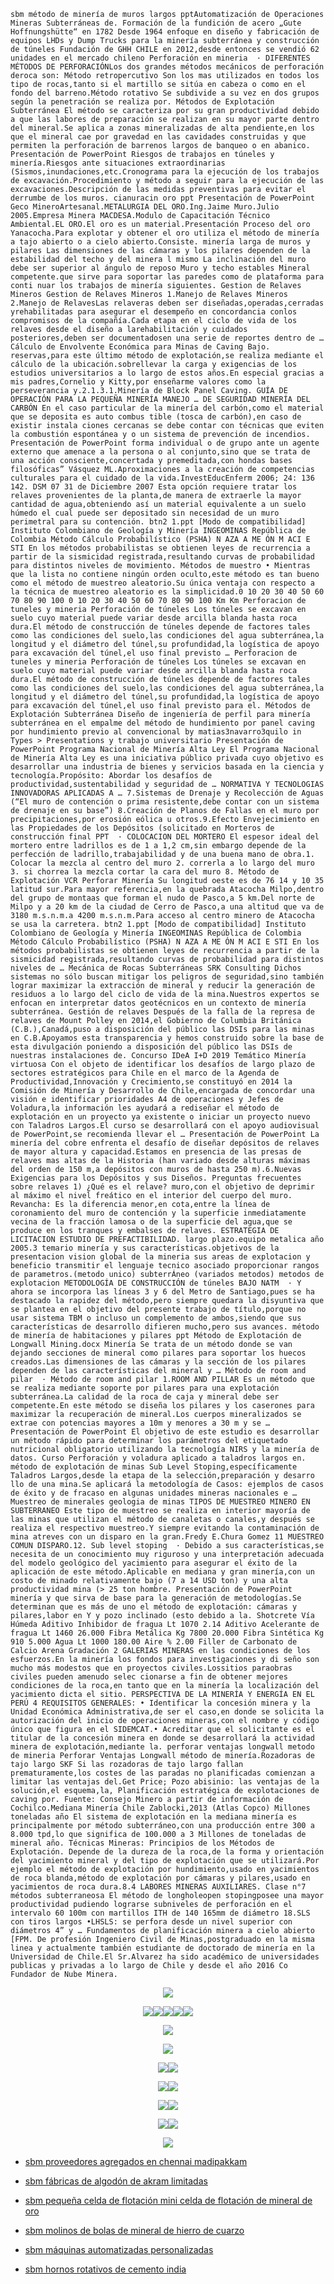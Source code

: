 
```
sbm método de minería de muros largos pptAutomatización de Operaciones Mineras Subterráneas de. Formación de la fundición de acero „Gute Hoffnungshütte“ en 1782 Desde 1964 enfoque en diseño y fabricación de equipos LHDs y Dump Trucks para la minería subterránea y construcción de túneles Fundación de GHH CHILE en 2012,desde entonces se vendió 62 unidades en el mercado chileno Perforación en mineria  · DIFERENTES MÉTODOS DE PERFORACIÓNLos dos grandes métodos mecánicos de perforación deroca son: Método retropercutivo Son los mas utilizados en todos los tipo de rocas,tanto si el martillo se sitúa en cabeza o como en el fondo del barreno.Método rotativo Se subdivide a su vez en dos grupos según la penetración se realiza por. Métodos de Explotación Subterránea El método se caracteriza por su gran productividad debido a que las labores de preparación se realizan en su mayor parte dentro del mineral.Se aplica a zonas mineralizadas de alta pendiente,en los que el mineral cae por gravedad en las cavidades construidas y que permiten la perforación de barrenos largos de banqueo o en abanico. Presentación de PowerPoint Riesgos de trabajos en túneles y minería.Riesgos ante situaciones extraordinarias (Sismos,inundaciones,etc.Cronograma para la ejecución de los trabajos de excavación.Procedimiento y método a seguir para la ejecución de las excavaciones.Descripción de las medidas preventivas para evitar el derrumbe de los muros. cianuracin oro ppt Presentación de PowerPoint Geco MineroArtesanal.METALURGIA DEL ORO.Ing.Jaime Muro.Julio 2005.Empresa Minera MACDESA.Modulo de Capacitación Técnico Ambiental.EL ORO.El oro es un material.Presentación Proceso del oro Yanacocha.Para explotar y obtener el oro utiliza el método de minería a tajo abierto o a cielo abierto.Consiste. minería larga de muros y pilares Las dimensiones de las cámaras y los pilares dependen de la estabilidad del techo y del minera l mismo La inclinación del muro debe ser superior al ángulo de reposo Muro y techo estables Mineral competente.que sirve para soportar las paredes como de plataforma para conti nuar los trabajos de minería siguientes. Gestion de Relaves Mineros Gestion de Relaves Mineros 1.Manejo de Relaves Mineros 2.Manejo de RelavesLas relaveras deben ser diseñadas,operadas,cerradas yrehabilitadas para asegurar el desempeño en concordancia conlos compromisos de la compañía.Cada etapa en el ciclo de vida de los relaves desde el diseño a larehabilitación y cuidados posteriores,deben ser documentadosen una serie de reportes dentro de … Cálculo de Envolvente Económica para Minas de Caving Bajo. reservas,para este último método de explotación,se realiza mediante el cálculo de la ubicación.sobrellevar la carga y exigencias de los estudios universitarios a lo largo de estos años.En especial gracias a mis padres,Cornelio y Kitty,por enseñarme valores como la perseverancia y.2.1.3.1.Minería de Block Panel Caving. GUÍA DE OPERACIÓN PARA LA PEQUEÑA MINERÍA MANEJO … DE SEGURIDAD MINERÍA DEL CARBÓN En el caso particular de la minería del carbón,como el material que se deposita es auto combus tible (tosca de carbón),en caso de existir instala ciones cercanas se debe contar con técnicas que eviten la combustión espontánea y o un sistema de prevención de incendios. Presentación de PowerPoint forma individual o de grupo ante un agente externo que amenace a la persona o al conjunto,sino que se trata de una acción consciente,concertada y premeditada,con hondas bases filosóficas” Vásquez ML.Aproximaciones a la creación de competencias culturales para el cuidado de la vida.InvestEducEnferm 2006; 24: 136 142. DSM 07 31 de Diciembre 2007 Esta opción requiere tratar los relaves provenientes de la planta,de manera de extraerle la mayor cantidad de agua,obteniendo así un material equivalente a un suelo húmedo el cual puede ser depositado sin necesidad de un muro perimetral para su contención. btn2 1.ppt [Modo de compatibilidad] Instituto Colombiano de Geología y Minería INGEOMINAS República de Colombia Método Cálculo Probabilístico (PSHA) N AZA A ME ÓN M ACI E STI En los métodos probabilistas se obtienen leyes de recurrencia a partir de la sismicidad registrada,resultando curvas de probabilidad para distintos niveles de movimiento. Métodos de muestro • Mientras que la lista no contiene ningún orden oculto,este método es tan bueno como el método de muestreo aleatorio.Su única ventaja con respecto a la técnica de muestreo aleatorio es la simplicidad.0 10 20 30 40 50 60 70 80 90 100 0 10 20 30 40 50 60 70 80 90 100 Km Km Perforacion de tuneles y mineria Perforación de túneles Los túneles se excavan en suelo cuyo material puede variar desde arcilla blanda hasta roca dura.El método de construcción de túneles depende de factores tales como las condiciones del suelo,las condiciones del agua subterránea,la longitud y el diámetro del túnel,su profundidad,la logística de apoyo para excavación del túnel,el uso final previsto … Perforacion de tuneles y mineria Perforación de túneles Los túneles se excavan en suelo cuyo material puede variar desde arcilla blanda hasta roca dura.El método de construcción de túneles depende de factores tales como las condiciones del suelo,las condiciones del agua subterránea,la longitud y el diámetro del túnel,su profundidad,la logística de apoyo para excavación del túnel,el uso final previsto para el. Métodos de Explotación Subterránea Diseño de ingeniería de perfil para minería subterránea en el empalme del método de hundimiento por panel caving por hundimiento previo al convencional by matias3navarro3quilo in Types > Presentations y trabajo universitario Presentación de PowerPoint Programa Nacional de Minería Alta Ley El Programa Nacional de Minería Alta Ley es una iniciativa público privada cuyo objetivo es desarrollar una industria de bienes y servicios basada en la ciencia y tecnología.Propósito: Abordar los desafíos de productividad,sustentabilidad y seguridad de … NORMATIVA Y TECNOLOGIAS INNOVADORAS APLICADAS A … 7.Sistemas de Drenaje y Recolección de Aguas (“El muro de contención o prima resistente,debe contar con un sistema de drenaje en su base”) 8.Creación de Planos de Fallas en el muro por precipitaciones,por erosión eólica u otros.9.Efecto Envejecimiento en las Propiedades de los Depósitos (solicitado en Morteros de construcción final PPT  · COLOCACION DEL MORTERO El espesor ideal del mortero entre ladrillos es de 1 a 1,2 cm,sin embargo depende de la perfección de ladrillo,trabajabilidad y de una buena mano de obra.1. Colocar la mezcla al centro del muro 2. correrla a lo largo del muro 3. si chorrea la mezcla cortar la cara del muro 8. Método de Explotación VCR Perforar Minería Su longitud oeste es de 76 14 y 10 35 latitud sur.Para mayor referencia,en la quebrada Atacocha Milpo,dentro del grupo de montaas que forman el nudo de Pasco,a 5 km.Del norte de Milpo y a 20 km de la ciudad de Cerro de Pasco,a una altitud que va de 3180 m.s.n.m.a 4200 m.s.n.m.Para acceso al centro minero de Atacocha se usa la carretera. btn2 1.ppt [Modo de compatibilidad] Instituto Colombiano de Geología y Minería INGEOMINAS República de Colombia Método Cálculo Probabilístico (PSHA) N AZA A ME ÓN M ACI E STI En los métodos probabilistas se obtienen leyes de recurrencia a partir de la sismicidad registrada,resultando curvas de probabilidad para distintos niveles de … Mecánica de Rocas Subterráneas SRK Consulting Dichos sistemas no sólo buscan mitigar los peligros de seguridad,sino también lograr maximizar la extracción de mineral y reducir la generación de residuos a lo largo del ciclo de vida de la mina.Nuestros expertos se enfocan en interpretar datos geotécnicos en un contexto de minería subterránea. Gestión de relaves Después de la falla de la represa de relaves de Mount Polley en 2014,el Gobierno de Columbia Británica (C.B.),Canadá,puso a disposición del público las DSIs para las minas en C.B.Apoyamos esta transparencia y hemos construido sobre la base de esta divulgación poniendo a disposición del público las DSIs de nuestras instalaciones de. Concurso IDeA I+D 2019 Temático Minería virtuosa Con el objeto de identificar los desafíos de largo plazo de sectores estratégicos para Chile en el marco de la Agenda de Productividad,Innovación y Crecimiento,se constituyó en 2014 la Comisión de Minería y Desarrollo de Chile,encargada de concordar una visión e identificar prioridades A4 de operaciones y Jefes de Voladura,la información les ayudará a rediseñar el método de explotación en un proyecto ya existente o iniciar un proyecto nuevo con Taladros Largos.El curso se desarrollará con el apoyo audiovisual de PowerPoint,se recomienda llevar el … Presentación de PowerPoint La minería del cobre enfrenta el desafío de diseñar depósitos de relaves de mayor altura y capacidad.Estamos en presencia de las presas de relaves mas altas de la Historia (han variado desde alturas máximas del orden de 150 m,a depósitos con muros de hasta 250 m).6.Nuevas Exigencias para los Depósitos y sus Diseños. Preguntas frecuentes sobre relaves 1) ¿Qué es el relave? muro,con el objetivo de deprimir al máximo el nivel freático en el interior del cuerpo del muro. Revancha: Es la diferencia menor,en cota,entre la línea de coronamiento del muro de contención y la superficie inmediatamente vecina de la fracción lamosa o de la superficie del agua,que se produce en los tranques y embalses de relaves. ESTRATEGIA DE LICITACION ESTUDIO DE PREFACTIBILIDAD. largo plazo.equipo metalica año 2005.3 temario minería y sus características.objetivos de la presentacion vision global de la mineria sus areas de explotacion y beneficio transmitir el lenguaje tecnico asociado proporcionar rangos de parametros.(metodo unico) subterrÁneo (variados metodos) metodos de explotacion METODOLOGÍA DE CONSTRUCCIÓN de túneles BAJO NATM  · Y ahora se incorpora las líneas 3 y 6 del Metro de Santiago,pues se ha destacado la rapidez del método,pero siempre quedara la disyuntiva que se plantea en el objetivo del presente trabajo de título,porque no usar sistema TBM o incluso un complemento de ambos,siendo que sus características de desarrollo difieren mucho,pero sus avances. método de minería de habitaciones y pilares ppt Método de Explotación de Longwall Mining.docx Minería Se trata de un método donde se van dejando secciones de mineral como pilares para soportar los huecos creados.Las dimensiones de las cámaras y la sección de los pilares dependen de las características del mineral y … Método de room and pilar  · Método de room and pilar 1.ROOM AND PILLAR Es un método que se realiza mediante soporte por pilares para una explotación subterránea.La calidad de la roca de caja y mineral debe ser competente.En este método se diseña los pilares y los caserones para maximizar la recuperación de mineral.Los cuerpos mineralizados se extrae con potencias mayores a 10m y menores a 30 m y se … Presentación de PowerPoint El objetivo de este estudio es desarrollar un método rápido para determinar los parámetros del etiquetado nutricional obligatorio utilizando la tecnología NIRS y la minería de datos. Curso Perforación y voladura aplicado a taladros largos en. método de explotación de minas Sub Level Stoping,específicamente Taladros Largos,desde la etapa de la selección,preparación y desarro llo de una mina.Se aplicará la metodología de Casos: ejemplos de casos de éxito y de fracaso en algunas unidades mineras nacionales e … Muestreo de minerales geologia de minas TIPOS DE MUESTREO MINERO EN SUBTERRANEO Este tipo de muestreo se realiza en interior mayoría de las minas que utilizan el método de canaletas o canales,y después se realiza el respectivo muestreo.Y siempre evitando la contaminación de mina atreves con un disparo en la gran.Fredy E.Chura Gomez 11 MUESTREO COMUN DISPARO.12. Sub level stoping  · Debido a sus características,se necesita de un conocimiento muy riguroso y una interpretación adecuada del modelo geológico del yacimiento para asegurar el éxito de la aplicación de este método.Aplicable en mediana y gran minería,con un costo de minado relativamente bajo (7 a 14 USD ton) y una alta productividad mina (> 25 ton hombre. Presentación de PowerPoint minería y que sirva de base para la generación de metodologías.Se determinan que es más de uno el método de explotación: cámaras y pilares,labor en Y y pozo inclinado (esto debido a la. Shotcrete Vía Húmeda Aditivo Inhibidor de fragua Lt 1070 2.14 Aditivo Acelerante de fragua Lt 1460 26.000 Fibra Metálica Kg 7800 20.000 Fibra Sintética Kg 910 5.000 Agua Lt 1000 180.00 Aire % 2.00 Filler de Carbonato de Calcio Arena Gradación 2 GALERIAS MINERAS en las condiciones de los esfuerzos.En la minería los fondos para investigaciones y di seño son mucho más modestos que en proyectos civiles.Lossitios paraobras civiles pueden amenudo selec cionarse a fin de obtener mejores condiciones de la roca,en tanto que en la minería la localización del yacimiento dicta el sitio. PERSPECTIVA DE LA MINERÍA Y ENERGÍA EN EL PERÚ 4 REQUISITOS GENERALES: • Identificar la concesión minera y la Unidad Económica Administrativa,de ser el caso,en donde se solicita la autorización del inicio de operaciones mineras,con el nombre y código único que figura en el SIDEMCAT.• Acreditar que el solicitante es el titular de la concesión minera en donde se desarrollará la actividad minera de explotación,mediante la. perforar ventajas longwall metodo de mineria Perforar Ventajas Longwall método de minería.Rozadoras de tajo largo SKF Si las rozadoras de tajo largo fallan prematuramente,los costes de las paradas no planificadas comienzan a limitar las ventajas del.Get Price; Pozo abisinio: las ventajas de la solución,el esquema,la, Planificación estratégica de explotaciones de caving por. Fuente: Consejo Minero a partir de información de Cochilco.Mediana Minería Chile Zablocki,2013 (Atlas Copco) Millones toneladas año El sistema de explotación en la mediana minería es principalmente por método subterráneo,con una producción entre 300 a 8.000 tpd,lo que significa de 100.000 a 3 Millones de toneladas de mineral año. Técnicas Mineras: Principios de los Métodos de Explotación. Depende de la dureza de la roca,de la forma y orientación del yacimiento mineral y del tipo de explotación que se utilizará.Por ejemplo el método de explotación por hundimiento,usado en yacimientos de roca blanda,método de explotación por cámaras y pilares,usado en yacimientos de roca dura.8.4 LABORES MINERAS AUXILIARES. Clase n°7 métodos subterraneosa El método de longholeopen stopingposee una mayor productividad pudiendo lograrse subniveles de perforación en el intervalo 60 100m con martillos ITH de 140 165mm de diámetro 18.SLS con tiros largos •LHSLS: se perfora desde un nivel superior con diámetros 4” y … Fundamentos de planificación minera a cielo abierto [FPM. De profesión Ingeniero Civil de Minas,postgraduado en la misma linea y actualmente también estudiante de doctorado de minería en la Universidad de Chile.El Sr.Alvarez ha sido académico de universidades publicas y privadas a lo largo de Chile y desde el año 2016 Co Fundador de Nube Minera. 
```

<div align="center">

<a href="https://es-crusher.shibang-china.com/github&k=sbm+m%C3%A9todo+de+miner%C3%ADa+de+muros+largos+ppt"><img src="https://static.shibang-china.com/es/crusher/logo.jpg"></a>

<a href="https://es-crusher.shibang-china.com/github&k=sbm+m%C3%A9todo+de+miner%C3%ADa+de+muros+largos+ppt"><img src="https://static.shibang-china.com/es/crusher/index.jpg"></a><a href="https://es-crusher.shibang-china.com/material.htmlgithub&k=sbm+m%C3%A9todo+de+miner%C3%ADa+de+muros+largos+ppt"><img src="https://static.shibang-china.com/es/crusher/material.jpg"></a><a href="https://es-crusher.shibang-china.com/application.htmlgithub&k=sbm+m%C3%A9todo+de+miner%C3%ADa+de+muros+largos+ppt"><img src="https://static.shibang-china.com/es/crusher/application.jpg"></a><a href="https://es-crusher.shibang-china.com/aboutus.htmlgithub&k=sbm+m%C3%A9todo+de+miner%C3%ADa+de+muros+largos+ppt"><img src="https://static.shibang-china.com/es/crusher/aboutus.jpg"></a><a href="https://es-crusher.shibang-china.com/contact.htmlgithub&k=sbm+m%C3%A9todo+de+miner%C3%ADa+de+muros+largos+ppt"><img src="https://static.shibang-china.com/es/crusher/contact.jpg"></a>

<a href="https://es-crusher.shibang-china.com/github&k=sbm+m%C3%A9todo+de+miner%C3%ADa+de+muros+largos+ppt"><img src="https://static.shibang-china.com/es/crusher/banner.jpg"></a>

<a href="https://swt.shibang-china.com/github&k=sbm+m%C3%A9todo+de+miner%C3%ADa+de+muros+largos+ppt"><img src="https://static.shibang-china.com/es/crusher/text.jpg"></a>

<a href="https://swt.shibang-china.com/github&k=sbm+m%C3%A9todo+de+miner%C3%ADa+de+muros+largos+ppt"><img src="https://static.shibang-china.com/es/crusher/chat.jpg"></a><a href="https://es-crusher.shibang-china.com/contact.htmlgithub&k=sbm+m%C3%A9todo+de+miner%C3%ADa+de+muros+largos+ppt"><img src="https://static.shibang-china.com/es/crusher/message.jpg"></a>

<a href="https://es-crusher.shibang-china.com/products/pe.htmlgithub&k=sbm+m%C3%A9todo+de+miner%C3%ADa+de+muros+largos+ppt"><img src="https://static.shibang-china.com/es/crusher/pe.jpg"></a><a href="https://es-crusher.shibang-china.com/products/pf.htmlgithub&k=sbm+m%C3%A9todo+de+miner%C3%ADa+de+muros+largos+ppt"><img src="https://static.shibang-china.com/es/crusher/pf.jpg"></a>

<a href="https://es-crusher.shibang-china.com/products/hpt.htmlgithub&k=sbm+m%C3%A9todo+de+miner%C3%ADa+de+muros+largos+ppt"><img src="https://static.shibang-china.com/es/crusher/hpt.jpg"></a><a href="https://es-crusher.shibang-china.com/products/vsi.htmlgithub&k=sbm+m%C3%A9todo+de+miner%C3%ADa+de+muros+largos+ppt"><img src="https://static.shibang-china.com/es/crusher/vsi.jpg"></a>

<a href="https://es-crusher.shibang-china.com/products/klv.htmlgithub&k=sbm+m%C3%A9todo+de+miner%C3%ADa+de+muros+largos+ppt"><img src="https://static.shibang-china.com/es/crusher/klv.jpg"></a><a href="https://es-crusher.shibang-china.com/products/portable.htmlgithub&k=sbm+m%C3%A9todo+de+miner%C3%ADa+de+muros+largos+ppt"><img src="https://static.shibang-china.com/es/crusher/portable.jpg"></a>

<a href="https://swt.shibang-china.com/github&k=sbm+m%C3%A9todo+de+miner%C3%ADa+de+muros+largos+ppt"><img src="https://static.shibang-china.com/es/crusher/case.jpg"></a>

</div>


* [sbm proveedores agregados en chennai madipakkam](sbm%20proveedores%20agregados%20en%20chennai%20madipakkam.md)

* [sbm fábricas de algodón de akram limitadas](sbm%20f%C3%A1bricas%20de%20algod%C3%B3n%20de%20akram%20limitadas.md)

* [sbm pequeña celda de flotación mini celda de flotación de mineral de oro](sbm%20peque%C3%B1a%20celda%20de%20flotaci%C3%B3n%20mini%20celda%20de%20flotaci%C3%B3n%20de%20mineral%20de%20oro.md)

* [sbm molinos de bolas de mineral de hierro de cuarzo](sbm%20molinos%20de%20bolas%20de%20mineral%20de%20hierro%20de%20cuarzo.md)

* [sbm máquinas automatizadas personalizadas](sbm%20m%C3%A1quinas%20automatizadas%20personalizadas.md)

* [sbm hornos rotativos de cemento india](sbm%20hornos%20rotativos%20de%20cemento%20india.md)